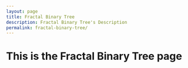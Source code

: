 ```yaml
---
layout: page
title: Fractal Binary Tree
description: Fractal Binary Tree's Description
permalink: fractal-binary-tree/
---
```


<h1>This is the Fractal Binary Tree page</h1>

<canvas id="canvas" width="500" height="400"></canvas>

<script type="text/javascript" src="canvasExperiments/fractal-binary-tree.js"></script>